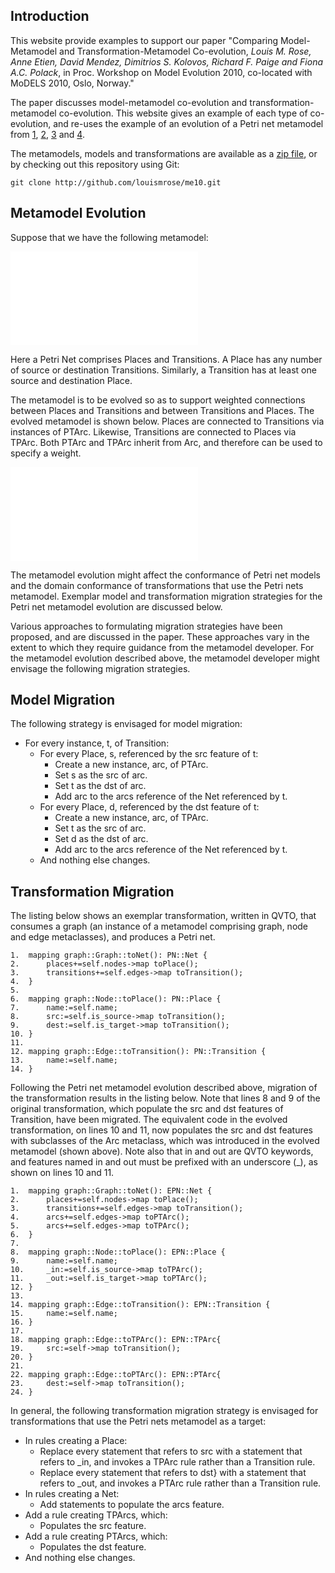 ## Introduction

This website provide examples to support our paper "Comparing Model-Metamodel and Transformation-Metamodel Co-evolution, *Louis M. Rose, Anne Etien, David Mendez, Dimitrios S. Kolovos, Richard F. Paige and Fiona A.C. Polack*, in Proc. Workshop on Model Evolution 2010, co-located with MoDELS 2010, Oslo, Norway."

The paper discusses model-metamodel co-evolution and transformation-metamodel co-evolution. This website gives an example of each type of co-evolution, and re-uses the example of an evolution of a Petri net metamodel from [1][cicchetti], [2][garces], [3][rose] and [4][wachsmuth].

The metamodels, models and transformations are available as a [zip file](http://github.com/downloads/louismrose/me10/resources.zip), or by checking out this repository using Git:

    git clone http://github.com/louismrose/me10.git

## Metamodel Evolution

Suppose that we have the following metamodel:

![Original Petri nets metamodel](me10/raw/master/images/before.pdf)

Here a Petri Net comprises Places and Transitions. A Place has any number of source or destination Transitions. Similarly, a Transition has at least one source and destination Place. 

The metamodel is to be evolved so as to support weighted connections between Places and Transitions and between Transitions and Places. The evolved metamodel is shown below. Places are connected to Transitions via instances of PTArc. Likewise, Transitions are connected to Places via TPArc. Both PTArc and TPArc inherit from Arc, and therefore can be used to specify a weight.

![Evolved Petri nets metamodel](me10/raw/master/images/after.pdf)

The metamodel evolution might affect the conformance of Petri net models and the domain conformance of transformations that use the Petri nets metamodel. Exemplar model and transformation migration strategies for the Petri net metamodel evolution are discussed below.

Various approaches to formulating migration strategies have been proposed, and are discussed in the paper. These approaches vary in the extent to which they require guidance from the metamodel developer. For the metamodel evolution described above, the metamodel developer might envisage the following migration strategies.


## Model Migration
The following strategy is envisaged for model migration:

* For every instance, t, of Transition: 
  * For every Place, s, referenced by the src feature of t: 
      * Create a new instance, arc, of PTArc. 
      * Set s as the src of arc. 
      * Set t as the dst of arc. 
      * Add arc to the arcs reference of the Net referenced by t.
  * For every Place, d, referenced by the dst feature of t: 
      * Create a new instance, arc, of TPArc. 
      * Set t as the src of arc. 
      * Set d as the dst of arc. 
      * Add arc to the arcs reference of the Net referenced by t.
  * And nothing else changes.


## Transformation Migration
The listing below shows an exemplar transformation, written in QVTO, that consumes a graph (an instance of a metamodel comprising graph, node and edge metaclasses), and produces a Petri net.

    1.  mapping graph::Graph::toNet(): PN::Net {
    2.  	places+=self.nodes->map toPlace();
    3.  	transitions+=self.edges->map toTransition();	
    4.  }
    5. 
    6.  mapping graph::Node::toPlace(): PN::Place {
    7.  	name:=self.name;
    8.  	src:=self.is_source->map toTransition();
    9.  	dest:=self.is_target->map toTransition();
    10. }
    11. 
    12. mapping graph::Edge::toTransition(): PN::Transition {
    13.     name:=self.name;
    14. }

Following the Petri net metamodel evolution described above, migration of the transformation results in the listing below. Note that lines 8 and 9 of the original transformation, which populate the src and dst features of Transition, have been migrated. The equivalent code in the evolved transformation, on lines 10 and 11, now populates the src and dst features with subclasses of the Arc metaclass, which was introduced in the evolved metamodel (shown above). Note also that in and out are QVTO keywords, and features named in and out must be prefixed with an underscore (\_), as shown on lines 10 and 11.

    1.  mapping graph::Graph::toNet(): EPN::Net {
    2.      places+=self.nodes->map toPlace();
    3.      transitions+=self.edges->map toTransition();
    4.      arcs+=self.edges->map toPTArc();
    5.      arcs+=self.edges->map toTPArc();
    6.  }
    7.
    8.  mapping graph::Node::toPlace(): EPN::Place {
    9.      name:=self.name;
    10.	    _in:=self.is_source->map toTPArc();
    11.	    _out:=self.is_target->map toPTArc();
    12. }
    13.
    14. mapping graph::Edge::toTransition(): EPN::Transition {
    15.     name:=self.name;
    16. }
    17. 
    18. mapping graph::Edge::toTPArc(): EPN::TPArc{
    19.     src:=self->map toTransition();
    20. }
    21.
    22. mapping graph::Edge::toPTArc(): EPN::PTArc{
    23.     dest:=self->map toTransition();
    24. }


In general, the following transformation migration strategy is envisaged for transformations that use the Petri nets metamodel as a target:

* In rules creating a Place: 
  * Replace every statement that refers to src with a statement that refers to \_in, and invokes a TPArc rule rather than a Transition rule.
  * Replace every statement that refers to dst} with a statement that refers to \_out, and invokes a PTArc rule rather than a Transition rule.
* In rules creating a Net: 
  * Add statements to populate the arcs feature.
* Add a rule creating TPArcs, which:
  * Populates the src feature. 
* Add a rule creating PTArcs, which:
  * Populates the dst feature.
* And nothing else changes.
	

[cicchetti]: http://dx.doi.org/10.1109/EDOC.2008.44  "A. Cicchetti, D. DiRuscio, R. Eramo, and A.Pierantonio. Automating co-evolution in MDE. In Proc. EDOC, 2008."
[garces]: http://dx.doi.org/10.1007/978-3-642-02674-4_4  "K. Garces, F. Jouault, P. Cointe, and J. Bezivin. Managing model adaptation by precise detection of metamodel changes. In Proc. ECMDA-FA, 2009."
[rose]: http://dx.doi.org/10.1007/978-3-642-13688-7_13  "L.M. Rose, D.S. Kolovos, R.F. Paige, and F.A.C. Polack. Model migration with Epsilon Flock. In Proc. ICMT, 2010."
[wachsmuth]: http://dx.doi.org/10.1007/978-3-540-73589-2_28  "G. Wachsmuth, Metamodel Adaptation and Model Co-adaptation. In Proc. ECOOP, 2007"